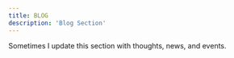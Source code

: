 ```yaml
---
title: BLOG
description: 'Blog Section'
---
```


Sometimes I update this section with thoughts, news, and events.